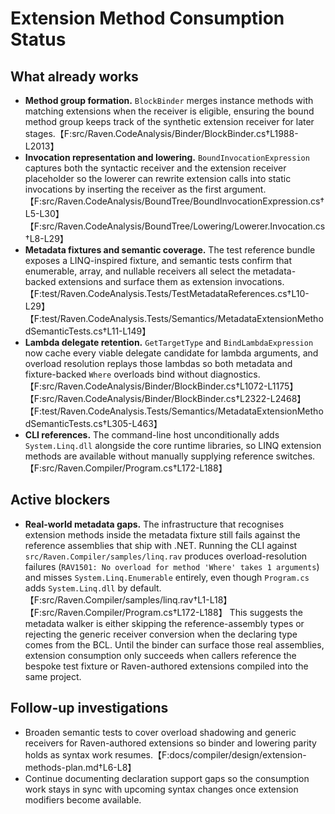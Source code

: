 # Extension Method Consumption Status

## What already works

* **Method group formation.** `BlockBinder` merges instance methods with
  matching extensions when the receiver is eligible, ensuring the bound method
  group keeps track of the synthetic extension receiver for later stages.【F:src/Raven.CodeAnalysis/Binder/BlockBinder.cs†L1988-L2013】
* **Invocation representation and lowering.** `BoundInvocationExpression`
  captures both the syntactic receiver and the extension receiver placeholder so
  the lowerer can rewrite extension calls into static invocations by inserting
  the receiver as the first argument.【F:src/Raven.CodeAnalysis/BoundTree/BoundInvocationExpression.cs†L5-L30】【F:src/Raven.CodeAnalysis/BoundTree/Lowering/Lowerer.Invocation.cs†L8-L29】
* **Metadata fixtures and semantic coverage.** The test reference bundle exposes
  a LINQ-inspired fixture, and semantic tests confirm that enumerable, array, and
  nullable receivers all select the metadata-backed extensions and surface them
  as extension invocations.【F:test/Raven.CodeAnalysis.Tests/TestMetadataReferences.cs†L10-L29】【F:test/Raven.CodeAnalysis.Tests/Semantics/MetadataExtensionMethodSemanticTests.cs†L11-L149】
* **Lambda delegate retention.** `GetTargetType` and `BindLambdaExpression`
  now cache every viable delegate candidate for lambda arguments, and overload
  resolution replays those lambdas so both metadata and fixture-backed `Where`
  overloads bind without diagnostics.【F:src/Raven.CodeAnalysis/Binder/BlockBinder.cs†L1072-L1175】【F:src/Raven.CodeAnalysis/Binder/BlockBinder.cs†L2322-L2468】【F:test/Raven.CodeAnalysis.Tests/Semantics/MetadataExtensionMethodSemanticTests.cs†L305-L463】
* **CLI references.** The command-line host unconditionally adds
  `System.Linq.dll` alongside the core runtime libraries, so LINQ extension
  methods are available without manually supplying reference switches.【F:src/Raven.Compiler/Program.cs†L172-L188】

## Active blockers

* **Real-world metadata gaps.** The infrastructure that recognises extension
  methods inside the metadata fixture still fails against the reference
  assemblies that ship with .NET. Running the CLI against
  `src/Raven.Compiler/samples/linq.rav` produces overload-resolution failures
  (`RAV1501: No overload for method 'Where' takes 1 arguments`) and misses
  `System.Linq.Enumerable` entirely, even though `Program.cs` adds
  `System.Linq.dll` by default.【F:src/Raven.Compiler/samples/linq.rav†L1-L18】【F:src/Raven.Compiler/Program.cs†L172-L188】 This
  suggests the metadata walker is either skipping the reference-assembly types
  or rejecting the generic receiver conversion when the declaring type comes
  from the BCL. Until the binder can surface those real assemblies, extension
  consumption only succeeds when callers reference the bespoke test fixture or
  Raven-authored extensions compiled into the same project.

## Follow-up investigations

* Broaden semantic tests to cover overload shadowing and generic receivers for
  Raven-authored extensions so binder and lowering parity holds as syntax work
  resumes.【F:docs/compiler/design/extension-methods-plan.md†L6-L8】
* Continue documenting declaration support gaps so the consumption work stays in
  sync with upcoming syntax changes once extension modifiers become available.
